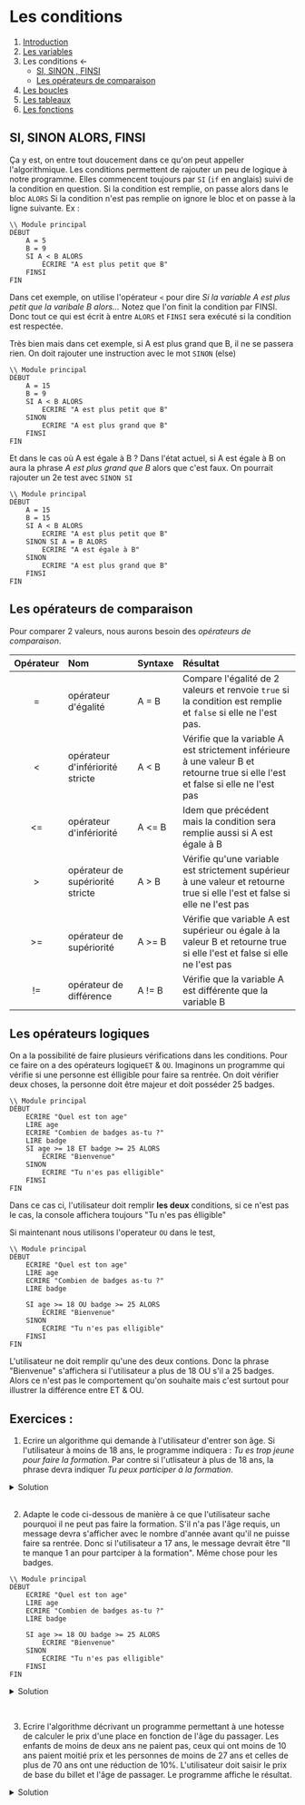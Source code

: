 # Les conditions

1. [Introduction](../README.md)
1. [Les variables](./variables)
1. Les conditions ← 
    * [SI, SINON , FINSI](#si-sinon-alors-finsi)
    * [Les opérateurs de comparaison](#les-opérateurs-de-comparaison)
1. [Les boucles](./whileAndfor.md)
1. [Les tableaux](./array.md)
1. [Les fonctions](./function.md)

## SI, SINON ALORS, FINSI
Ça y est, on entre tout doucement dans ce qu'on peut appeller l'algorithmique. Les conditions permettent de rajouter un peu de logique à notre programme. Elles commencent toujours par ``SI`` (``if`` en anglais) suivi de la condition en question. Si la condition est remplie, on passe alors dans le bloc ``ALORS``
Si la condition n'est pas remplie on ignore le bloc et on passe à la ligne suivante.
Ex :
````
\\ Module principal
DÉBUT
    A = 5
    B = 9
    SI A < B ALORS
        ÉCRIRE "A est plus petit que B"         
    FINSI    
FIN
````

Dans cet exemple, on utilise l'opérateur ``<`` pour dire *Si la variable A est plus petit que la varibale B alors...* Notez que l'on finit la condition par FINSI. Donc tout ce qui est écrit à entre ``ALORS`` et ``FINSI`` sera exécuté si la condition est respectée. 

Très bien mais dans cet exemple, si A est plus grand que B, il ne se passera rien. On doit rajouter une instruction avec le mot ``SINON`` (else)

````
\\ Module principal
DÉBUT
    A = 15
    B = 9
    SI A < B ALORS
        ECRIRE "A est plus petit que B"
    SINON
        ECRIRE "A est plus grand que B"
    FINSI        
FIN
````
Et dans le cas où A est égale à B ? Dans l'état actuel, si A est égale à B on aura la phrase *A est plus grand que B* alors que c'est faux. On pourrait rajouter un 2e test avec ``SINON SI``
````
\\ Module principal
DÉBUT
    A = 15
    B = 15
    SI A < B ALORS
        ECRIRE "A est plus petit que B"
    SINON SI A = B ALORS 
        ECRIRE "A est égale à B"
    SINON
        ECRIRE "A est plus grand que B"
    FINSI        
FIN
````



## Les opérateurs de comparaison

Pour comparer 2 valeurs, nous aurons besoin des *opérateurs de comparaison*. 

|Opérateur|Nom|Syntaxe|Résultat
|:-------:|:--|:------|:-------
| =      |opérateur d'égalité| A = B | Compare l'égalité de 2 valeurs et renvoie ``true`` si la condition est remplie et ``false`` si elle ne l'est pas.
| < | 	opérateur d'infériorité stricte | A < B | Vérifie que la  variable A est strictement inférieure à une valeur B et retourne true si elle l'est et false si elle ne l'est pas
|<= | opérateur d'infériorité | A <= B | Idem que précédent mais la condition sera remplie aussi si A est égale à B
| > | opérateur de supériorité stricte | A > B | Vérifie qu'une variable est strictement supérieur à une valeur et retourne true si elle l'est et false si elle ne l'est pas
| >= | opérateur de supériorité  | A >= B | Vérifie que variable A est supérieur ou égale à la valeur B et retourne true si elle l'est et false si elle ne l'est pas
| != | opérateur de différence | A != B | Vérifie que la variable A est différente que la variable B


## Les opérateurs logiques 
On a la possibilité de faire plusieurs vérifications dans les conditions. Pour ce faire on a des opérateurs logique``ET`` & ``OU``. Imaginons un programme qui vérifie si une personne est élligible pour faire sa rentrée. On doit vérifier deux choses, la personne doit être majeur et doit posséder 25 badges.

````
\\ Module principal
DÉBUT
    ECRIRE "Quel est ton age"   
    LIRE age
    ECRIRE "Combien de badges as-tu ?"
    LIRE badge
    SI age >= 18 ET badge >= 25 ALORS
        ECRIRE "Bienvenue"
    SINON 
        ECRIRE "Tu n'es pas elligible"
    FINSI
FIN
````

Dans ce cas ci, l'utilisateur doit remplir **les deux** conditions, si ce n'est pas le cas, la console affichera toujours "Tu n'es pas élligible"

Si maintenant nous utilisons l'operateur ``OU`` dans le test,
````
\\ Module principal
DÉBUT
    ECRIRE "Quel est ton age"   
    LIRE age
    ECRIRE "Combien de badges as-tu ?"
    LIRE badge

    SI age >= 18 OU badge >= 25 ALORS
        ECRIRE "Bienvenue"
    SINON 
        ECRIRE "Tu n'es pas elligible"
    FINSI
FIN
````
L'utilisateur ne doit remplir qu'une des deux contions. Donc la phrase "Bienvenue" s'affichera si l'utilisateur a plus de 18 OU s'il a 25 badges. Alors ce n'est pas le comportement qu'on souhaite mais c'est surtout pour illustrer la différence entre ET & OU.


## Exercices : 

1. Ecrire un algorithme qui demande à l'utilisateur d'entrer son âge. Si l'utilisateur à moins de 18 ans, le programme indiquera : *Tu es trop jeune pour faire la formation*. Par contre si l'utlisateur à plus de 18  ans, la phrase devra indiquer *Tu peux participer à la formation*.

<details>
	<summary>Solution</summary>
	
````
\\ Module principal
DÉBUT
   ECRIRE "Quel est ton âge ?"
   LIRE age
    SI age < 18 ALORS
        ECRIRE "Tu es trop jeune pour faire la formation"
    SINON
        ECRIRE "Tu peux faire la formation"
    FINSI         
FIN	
````
</details>   
  &nbsp;  

2. Adapte le code ci-dessous de manière à ce que l'utilisateur sache pourquoi il ne peut pas faire la formation. S'il n'a pas l'âge requis, un message devra s'afficher avec le nombre d'année avant qu'il ne puisse faire sa rentrée. Donc si l'utilisateur a 17 ans, le message devrait être "Il te manque 1 an pour partciper à la formation".
Même chose pour les badges.

````
\\ Module principal
DÉBUT
    ECRIRE "Quel est ton age"   
    LIRE age
    ECRIRE "Combien de badges as-tu ?"
    LIRE badge

    SI age >= 18 OU badge >= 25 ALORS
        ECRIRE "Bienvenue"
    SINON 
        ECRIRE "Tu n'es pas elligible"
    FINSI
FIN
````

<details>
    <summary>Solution</summary>

````
\\ Module principal
DÉBUT
    ECRIRE "Quel est ton age"   
    LIRE age
    ECRIRE "Combien de badges as-tu ?"
    LIRE badge

    SI age >= 18 ET badge >= 25 ALORS
        ECRIRE "Bienvenue"
    FINSI
    SI age < 18 ALORS 
        ECRIRE "Il te manque ", (18-age), " ans pour participer à la formation"
    FINSI
    SI badge < 25 ALORS 
        ECRIRE "Il te manque ",  25 - badge, " badge(s) pour participer à la formation"
    FINSI
FIN
````

</details>

  &nbsp;  

3. Ecrire l'algorithme décrivant un programme permettant à une hotesse de calculer le prix d'une place en fonction de l'âge du passager. Les enfants de moins de deux ans ne paient pas, ceux qui ont moins de 10 ans paient moitié prix et les personnes de moins de 27 ans et celles de plus de 70 ans ont une réduction de 10%. L'utilisateur doit saisir le prix de base du billet et l'âge de passager. Le programme affiche le résultat.

<details>
   <summary>Solution</summary>
	
````   
\\ Module principal
DEBUT 
    ECRIRE "Quel est ton âge ?"
    LIRE age
    SI age < 2 ALORS 
        ECRIRE "Vous ne devez pas payer"
    SINON SI age < 10 ALORS
        ECRIRE "Quel est le prix ?"
        LIRE prix
        ECRIRE "Vous devez payer : ", prix/2
    SINON SI age <27 ou age >70 ALORS
        ECRIRE "Quel est le prix ?"
        LIRE prix 
        ECRIRE "Vous devez payer  : ", prix - (prix/100)*10
    SINON
        ECRIRE "Pas de réduction"
    FINSI  
FIN 
````
</details>




